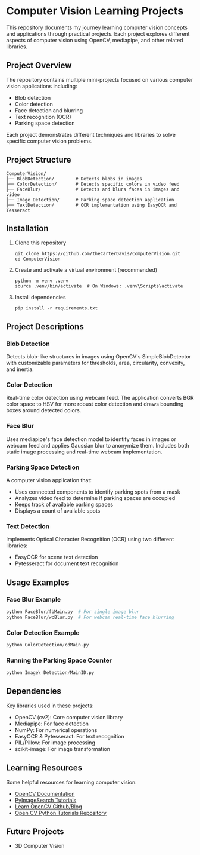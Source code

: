 # Computer Vision Learning Projects

This repository documents my journey learning computer vision concepts and applications through practical projects. Each project explores different aspects of computer vision using OpenCV, mediapipe, and other related libraries.

## Project Overview

The repository contains multiple mini-projects focused on various computer vision applications including:

- Blob detection
- Color detection
- Face detection and blurring
- Text recognition (OCR)
- Parking space detection

Each project demonstrates different techniques and libraries to solve specific computer vision problems.

## Project Structure

```
ComputerVision/
├── BlobDetection/        # Detects blobs in images
├── ColorDetection/       # Detects specific colors in video feed
├── FaceBlur/             # Detects and blurs faces in images and video
├── Image Detection/      # Parking space detection application
├── TextDetection/        # OCR implementation using EasyOCR and Tesseract
```

## Installation

1. Clone this repository
   ```
   git clone https://github.com/theCarterDavis/ComputerVision.git
   cd ComputerVision
   ```

2. Create and activate a virtual environment (recommended)
   ```
   python -m venv .venv
   source .venv/bin/activate  # On Windows: .venv\Scripts\activate
   ```

3. Install dependencies
   ```
   pip install -r requirements.txt
   ```

## Project Descriptions

### Blob Detection
Detects blob-like structures in images using OpenCV's SimpleBlobDetector with customizable parameters for thresholds, area, circularity, convexity, and inertia.

### Color Detection
Real-time color detection using webcam feed. The application converts BGR color space to HSV for more robust color detection and draws bounding boxes around detected colors.

### Face Blur
Uses mediapipe's face detection model to identify faces in images or webcam feed and applies Gaussian blur to anonymize them. Includes both static image processing and real-time webcam implementation.

### Parking Space Detection
A computer vision application that:
- Uses connected components to identify parking spots from a mask
- Analyzes video feed to determine if parking spaces are occupied
- Keeps track of available parking spaces
- Displays a count of available spots

### Text Detection
Implements Optical Character Recognition (OCR) using two different libraries:
- EasyOCR for scene text detection
- Pytesseract for document text recognition

## Usage Examples

### Face Blur Example
```python
python FaceBlur/fbMain.py  # For single image blur
python FaceBlur/wcBlur.py  # For webcam real-time face blurring
```

### Color Detection Example
```python
python ColorDetection/cdMain.py
```

### Running the Parking Space Counter
```python
python Image\ Detection/MainID.py
```

## Dependencies

Key libraries used in these projects:
- OpenCV (cv2): Core computer vision library
- Mediapipe: For face detection
- NumPy: For numerical operations
- EasyOCR & Pytesseract: For text recognition
- PIL/Pillow: For image processing
- scikit-image: For image transformation

## Learning Resources

Some helpful resources for learning computer vision:
- [OpenCV Documentation](https://docs.opencv.org/)
- [PyImageSearch Tutorials](https://pyimagesearch.com/)
- [Learn OpenCV Github/Blog](https://github.com/spmallick/learnopencv)
- [Open CV Python Tutorials Repository](https://github.com/niconielsen32/opencv-python-tutorials)

## Future Projects

- 3D Computer Vision
